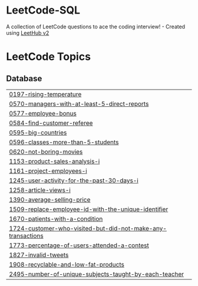 # LeetCode-SQL
A collection of LeetCode questions to ace the coding interview! - Created using [LeetHub v2](https://github.com/arunbhardwaj/LeetHub-2.0)

<!---LeetCode Topics Start-->
# LeetCode Topics
## Database
|  |
| ------- |
| [0197-rising-temperature](https://github.com/YinTaiWang/LeetCode-SQL/tree/master/0197-rising-temperature) |
| [0570-managers-with-at-least-5-direct-reports](https://github.com/YinTaiWang/LeetCode-SQL/tree/master/0570-managers-with-at-least-5-direct-reports) |
| [0577-employee-bonus](https://github.com/YinTaiWang/LeetCode-SQL/tree/master/0577-employee-bonus) |
| [0584-find-customer-referee](https://github.com/YinTaiWang/LeetCode-SQL/tree/master/0584-find-customer-referee) |
| [0595-big-countries](https://github.com/YinTaiWang/LeetCode-SQL/tree/master/0595-big-countries) |
| [0596-classes-more-than-5-students](https://github.com/YinTaiWang/LeetCode-SQL/tree/master/0596-classes-more-than-5-students) |
| [0620-not-boring-movies](https://github.com/YinTaiWang/LeetCode-SQL/tree/master/0620-not-boring-movies) |
| [1153-product-sales-analysis-i](https://github.com/YinTaiWang/LeetCode-SQL/tree/master/1153-product-sales-analysis-i) |
| [1161-project-employees-i](https://github.com/YinTaiWang/LeetCode-SQL/tree/master/1161-project-employees-i) |
| [1245-user-activity-for-the-past-30-days-i](https://github.com/YinTaiWang/LeetCode-SQL/tree/master/1245-user-activity-for-the-past-30-days-i) |
| [1258-article-views-i](https://github.com/YinTaiWang/LeetCode-SQL/tree/master/1258-article-views-i) |
| [1390-average-selling-price](https://github.com/YinTaiWang/LeetCode-SQL/tree/master/1390-average-selling-price) |
| [1509-replace-employee-id-with-the-unique-identifier](https://github.com/YinTaiWang/LeetCode-SQL/tree/master/1509-replace-employee-id-with-the-unique-identifier) |
| [1670-patients-with-a-condition](https://github.com/YinTaiWang/LeetCode-SQL/tree/master/1670-patients-with-a-condition) |
| [1724-customer-who-visited-but-did-not-make-any-transactions](https://github.com/YinTaiWang/LeetCode-SQL/tree/master/1724-customer-who-visited-but-did-not-make-any-transactions) |
| [1773-percentage-of-users-attended-a-contest](https://github.com/YinTaiWang/LeetCode-SQL/tree/master/1773-percentage-of-users-attended-a-contest) |
| [1827-invalid-tweets](https://github.com/YinTaiWang/LeetCode-SQL/tree/master/1827-invalid-tweets) |
| [1908-recyclable-and-low-fat-products](https://github.com/YinTaiWang/LeetCode-SQL/tree/master/1908-recyclable-and-low-fat-products) |
| [2495-number-of-unique-subjects-taught-by-each-teacher](https://github.com/YinTaiWang/LeetCode-SQL/tree/master/2495-number-of-unique-subjects-taught-by-each-teacher) |
<!---LeetCode Topics End-->